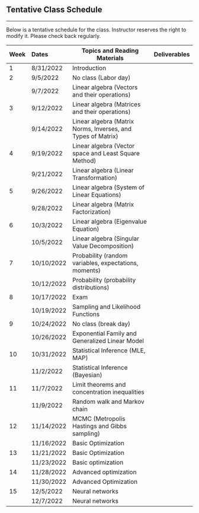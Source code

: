 ## Tentative Class Schedule
---
 Below is a tentative schedule for the class. Instructor reserves the right to modify it. Please check back regularly. 


| Week |    Dates   |    Topics and Reading Materials                |     Deliverables     |
|------|:-----------|------------------------------------------------|----------------------|
| 1  | 8/31/2022  | Introduction  |                    |
| 2  | 9/5/2022   |     No class (Labor day)                       |                    | 
|    | 9/7/2022   | Linear algebra (Vectors and their operations) |                    |
| 3  | 9/12/2022  | Linear algebra (Matrices and their operations)   |  |
|    | 9/14/2022  | Linear algebra (Matrix Norms, Inverses, and Types of Matrix)  |                    | 
| 4  | 9/19/2022  | Linear algebra (Vector space and Least Square Method) |    |
|    | 9/21/2022  | Linear algebra (Linear Transformation) |  | 
| 5  | 9/26/2022  | Linear algebra (System of Linear Equations) |  |
|    | 9/28/2022  | Linear algebra (Matrix Factorization)    |  |
| 6  | 10/3/2022  |  Linear algebra (Eigenvalue Equation) | |
|    | 10/5/2022  |  Linear algebra (Singular Value Decomposition) |  |
| 7  | 10/10/2022  | Probability (random variables, expectations, moments) |  |
|    | 10/12/2022  | Probability (probability distributions) | |
| 8  | 10/17/2022 | Exam  |  | 
|    | 10/19/2022 | Sampling and Likelihood Functions |  |
| 9  | 10/24/2022 | No class (break day) |  |
|    | 10/26/2022 | Exponential Family and Generalized Linear Model | |
| 10 | 10/31/2022 |  Statistical Inference (MLE, MAP) |  |
|    | 11/2/2022 |  Statistical Inference (Bayesian)  |  |
| 11 | 11/7/2022  | Limit theorems and concentration inequalities |  |
|    | 11/9/2022 | Random walk and Markov chain                   |  |
| 12 | 11/14/2022 | MCMC (Metropolis Hastings and Gibbs sampling) |  |
|    | 11/16/2022 | Basic Optimization |  |
| 13 | 11/21/2022 | Basic Optimization |  |
|    | 11/23/2022 | Basic optimization |  |
| 14 | 11/28/2022 | Advanced optimization  |  |
|    | 11/30/2022 | Advanced Optimization  |  | 
| 15 | 12/5/2022  | Neural networks   |  |
|    | 12/7/2022  | Neural networks   |  |


